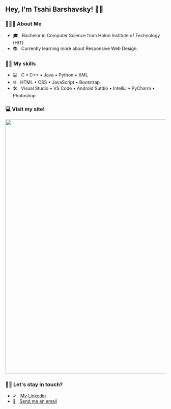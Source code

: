 <h2>Hey, I'm Tsahi Barshavsky! 👋🏼</h2>

<h3> 👨🏻‍💻 About Me </h3>

- 🎓 &nbsp; Bachelor in Computer Science from Holon Institute of Technology (HIT).
- 📚 &nbsp; Currently learning more about Responsive Web Design.

<h3>💪🏼 My skills</h3>

- 💻 &nbsp; C • C++ • Java • Python • XML
- 🌐 &nbsp; HTML • CSS • JavaScript • Bootstrap
- 🛠 &nbsp; Visual Studio • VS Code • Android Sutdio • IntelliJ • PyCharm • Photoshop

<h3>💻 Visit my site! </h3>
<p>
<a href="https://tsahibarshevsky.github.io/Tsahis-Website/" target="_blank"><img src="https://github.com/tsahiBarshevsky/Tsahis-Website/blob/master/Images/quick-look.PNG" width="800"></a>
</p>

<h3> 🤝🏻 Let's stay in touch? </h3>

- ✔ &nbsp; <a href="https://www.linkedin.com/in/tsahi-barshavsky-frontend-developer/">My Linkedin</a>
- 📧 &nbsp; <a href="mailto:tsahi.13@gmail.com">Send me an email</a>




<!--
**tsahiBarshevsky/tsahiBarshevsky** is a ✨ _special_ ✨ repository because its `README.md` (this file) appears on your GitHub profile.

Here are some ideas to get you started:

- 🔭 I’m currently working on ...
- 🌱 I’m currently learning ...
- 👯 I’m looking to collaborate on ...
- 🤔 I’m looking for help with ...
- 💬 Ask me about ...
- 📫 How to reach me: ...
- 😄 Pronouns: ...
- ⚡ Fun fact: ...
-->
